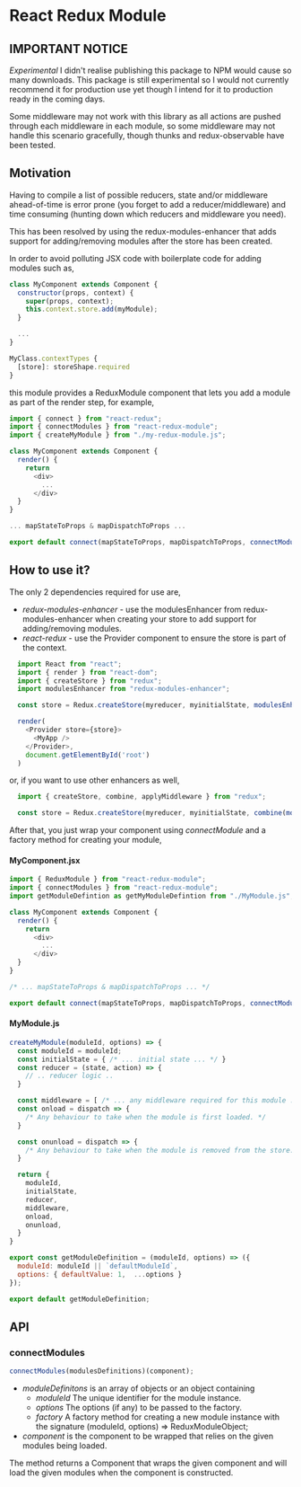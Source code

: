 # React Redux Module

## IMPORTANT NOTICE

*Experimental* I didn't realise publishing this package to NPM would cause so many downloads. This package is still experimental so I would not currently recommend it for production use yet though I intend for it to production ready in the coming days.

Some middleware may not work with this library as all actions are pushed through each middleware in each module, so some middleware may not handle this scenario gracefully, though thunks and redux-observable have been tested.

## Motivation

Having to compile a list of possible reducers, state and/or middleware ahead-of-time is
error prone (you forget to add a reducer/middleware) and time consuming (hunting
down which reducers and middleware you need).

This has been resolved by using the redux-modules-enhancer that adds support for
adding/removing modules after the store has been created.

In order to avoid polluting JSX code with boilerplate code for adding modules such as,

```javascript
class MyComponent extends Component {
  constructor(props, context) {
    super(props, context);
    this.context.store.add(myModule);
  }

  ...
}

MyClass.contextTypes {
  [store]: storeShape.required
}
```

this module provides a ReduxModule component that lets you add a module as part of
the render step, for example,

```javascript
import { connect } from "react-redux";
import { connectModules } from "react-redux-module";
import { createMyModule } from "./my-redux-module.js";

class MyComponent extends Component {
  render() {
    return
      <div>
        ...
      </div>
  }
}

... mapStateToProps & mapDispatchToProps ...

export default connect(mapStateToProps, mapDispatchToProps, connectModules(createMyModule, MyComponent));
```

## How to use it?

The only 2 dependencies required for use are,
  - *redux-modules-enhancer* - use the modulesEnhancer from redux-modules-enhancer when creating your store to add support for adding/removing modules.
  - *react-redux* - use the Provider component to ensure the store is part of the context.

```javascript
  import React from "react";
  import { render } from "react-dom";
  import { createStore } from "redux";
  import modulesEnhancer from "redux-modules-enhancer";

  const store = Redux.createStore(myreducer, myinitialState, modulesEnhancer());

  render(
    <Provider store={store}>
      <MyApp />
    </Provider>,
    document.getElementById('root')
  )
```

or, if you want to use other enhancers as well,

```javascript
  import { createStore, combine, applyMiddleware } from "redux";

  const store = Redux.createStore(myreducer, myinitialState, combine(modulesEnhancer(), applyMiddleware(...)));
```

After that, you just wrap your component using *connectModule* and a factory method for creating your module,

#### MyComponent.jsx
```javascript
import { ReduxModule } from "react-redux-module";
import { connectModules } from "react-redux-module";
import getModuleDefintion as getMyModuleDefintion from "./MyModule.js";

class MyComponent extends Component {
  render() {
    return
      <div>
        ...
      </div>
  }
}

/* ... mapStateToProps & mapDispatchToProps ... */

export default connect(mapStateToProps, mapDispatchToProps, connectModules(getMyModuleDefintion())(MyComponent));
```

#### MyModule.js
```javascript
createMyModule(moduleId, options) => {
  const moduleId = moduleId;
  const initialState = { /* ... initial state ... */ }
  const reducer = (state, action) => {
    // .. reducer logic ..
  }

  const middleware = [ /* ... any middleware required for this module ... */  ];
  const onload = dispatch => {
    /* Any behaviour to take when the module is first loaded. */
  }

  const onunload = dispatch => {
    /* Any behaviour to take when the module is removed from the store. */
  }

  return {
    moduleId,
    initialState,
    reducer,
    middleware,
    onload,
    onunload,
  }
}

export const getModuleDefinition = (moduleId, options) => ({
  moduleId: moduleId || `defaultModuleId`,
  options: { defaultValue: 1,  ...options }
});

export default getModuleDefinition;
```

## API

### connectModules

```javascript
connectModules(modulesDefinitions)(component);
```

  - *moduleDefinitons* is an array of objects or an object containing
    - *moduleId* The unique identifier for the module instance.
    - *options* The options (if any) to be passed to the factory.
    - *factory* A factory method for creating a new module instance with the signature (moduleId, options) => ReduxModuleObject;
  - *component* is the component to be wrapped that relies on the given modules being loaded.

  The method returns a Component that wraps the given component and will load the given modules when the component is constructed.
